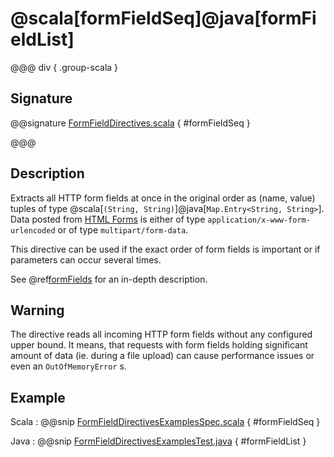 # @scala[formFieldSeq]@java[formFieldList]

@@@ div { .group-scala }

## Signature

@@signature [FormFieldDirectives.scala](/pekko-http/src/main/scala/akka/http/scaladsl/server/directives/FormFieldDirectives.scala) { #formFieldSeq }

@@@

## Description

Extracts all HTTP form fields at once in the original order as (name, value) tuples of type @scala[`(String, String)`]@java[`Map.Entry<String, String>`]. Data posted from [HTML Forms](https://www.w3.org/TR/html401/interact/forms.html#h-17.13.4) is either of type `application/x-www-form-urlencoded` or of type `multipart/form-data`.

This directive can be used if the exact order of form fields is important or if parameters can occur several times.

See @ref[formFields](formFields.md) for an in-depth description.

## Warning

The directive reads all incoming HTTP form fields without any configured upper bound.
It means, that requests with form fields holding significant amount of data (ie. during a file upload)
can cause performance issues or even an `OutOfMemoryError` s.

## Example

Scala
:  @@snip [FormFieldDirectivesExamplesSpec.scala](/docs/src/test/scala/docs/http/scaladsl/server/directives/FormFieldDirectivesExamplesSpec.scala) { #formFieldSeq }

Java
:  @@snip [FormFieldDirectivesExamplesTest.java](/docs/src/test/java/docs/http/javadsl/server/directives/FormFieldDirectivesExamplesTest.java) { #formFieldList }
